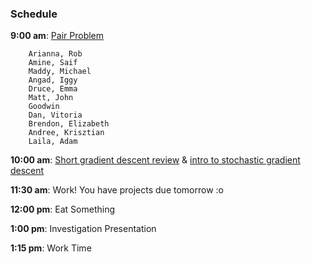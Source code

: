 ### Schedule

**9:00 am**: [Pair Problem](pair.md)

		Arianna, Rob
		Amine, Saif
		Maddy, Michael
		Angad, Iggy
		Druce, Emma
		Matt, John
		Goodwin
		Dan, Vitoria
		Brendon, Elizabeth
		Andree, Krisztian
		Laila, Adam

**10:00 am**: [Short gradient descent review](gradient_descent.ipynb) & 
	      [intro to stochastic gradient descent](Stochastic_Gradient_Descent.pdf)

**11:30 am**: Work! You have projects due tomorrow :o

**12:00 pm**: Eat Something

**1:00 pm**: Investigation Presentation

**1:15 pm**: Work Time

